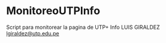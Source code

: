 # MonitoreoUTPInfo
Script para monitorear la pagina de UTP+ Info
LUIS GIRALDEZ 
lgiraldez@utp.edu.pe
